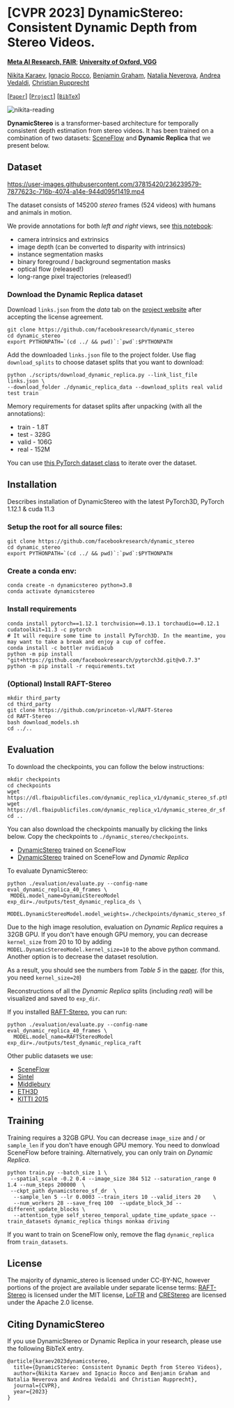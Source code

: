 # [CVPR 2023] DynamicStereo: Consistent Dynamic Depth from Stereo Videos.

**[Meta AI Research, FAIR](https://ai.facebook.com/research/)**; **[University of Oxford, VGG](https://www.robots.ox.ac.uk/~vgg/)**

[Nikita Karaev](https://nikitakaraevv.github.io/), [Ignacio Rocco](https://www.irocco.info/), [Benjamin Graham](https://ai.facebook.com/people/benjamin-graham/), [Natalia Neverova](https://nneverova.github.io/), [Andrea Vedaldi](https://www.robots.ox.ac.uk/~vedaldi/), [Christian Rupprecht](https://chrirupp.github.io/)

[[`Paper`](https://research.facebook.com/publications/dynamicstereo-consistent-dynamic-depth-from-stereo-videos/)] [[`Project`](https://dynamic-stereo.github.io/)] [[`BibTeX`](#citing-dynamicstereo)]

![nikita-reading](https://user-images.githubusercontent.com/37815420/236242052-e72d5605-1ab2-426c-ae8d-5c8a86d5252c.gif)

**DynamicStereo** is a transformer-based architecture for temporally consistent depth estimation from stereo videos. It has been trained on a combination of two datasets: [SceneFlow](https://lmb.informatik.uni-freiburg.de/resources/datasets/SceneFlowDatasets.en.html) and **Dynamic Replica** that we present below.

## Dataset

https://user-images.githubusercontent.com/37815420/236239579-7877623c-716b-4074-a14e-944d095f1419.mp4

The dataset consists of 145200 *stereo* frames (524 videos) with humans and animals in motion. 

We provide annotations for both *left and right* views, see [this notebook](https://github.com/facebookresearch/dynamic_stereo/blob/main/notebooks/Dynamic_Replica_demo.ipynb):  
- camera intrinsics and extrinsics
- image depth (can be converted to disparity with intrinsics)
- instance segmentation masks
- binary foreground / background segmentation masks
- optical flow (released!)
- long-range pixel trajectories (released!)


### Download the Dynamic Replica dataset
Download `links.json` from the *data* tab on the [project website](https://dynamic-stereo.github.io/) after accepting the license agreement.
```
git clone https://github.com/facebookresearch/dynamic_stereo
cd dynamic_stereo
export PYTHONPATH=`(cd ../ && pwd)`:`pwd`:$PYTHONPATH
```
Add the downloaded `links.json` file to the project folder. Use flag `download_splits` to choose dataset splits that you want to download: 
```
python ./scripts/download_dynamic_replica.py --link_list_file links.json \
--download_folder ./dynamic_replica_data --download_splits real valid test train
```

Memory requirements for dataset splits after unpacking (with all the annotations):
- train - 1.8T
- test - 328G
- valid - 106G
- real - 152M

You can use [this PyTorch dataset class](https://github.com/facebookresearch/dynamic_stereo/blob/dfe2907faf41b810e6bb0c146777d81cb48cb4f5/datasets/dynamic_stereo_datasets.py#L287) to iterate over the dataset.

## Installation

Describes installation of DynamicStereo with the latest PyTorch3D, PyTorch 1.12.1 & cuda 11.3

### Setup the root for all source files:
```
git clone https://github.com/facebookresearch/dynamic_stereo
cd dynamic_stereo
export PYTHONPATH=`(cd ../ && pwd)`:`pwd`:$PYTHONPATH
```
### Create a conda env:
```
conda create -n dynamicstereo python=3.8
conda activate dynamicstereo
```
### Install requirements
```
conda install pytorch==1.12.1 torchvision==0.13.1 torchaudio==0.12.1 cudatoolkit=11.3 -c pytorch
# It will require some time to install PyTorch3D. In the meantime, you may want to take a break and enjoy a cup of coffee.
conda install -c bottler nvidiacub
python -m pip install "git+https://github.com/facebookresearch/pytorch3d.git@v0.7.3"
python -m pip install -r requirements.txt
```

### (Optional) Install RAFT-Stereo
```
mkdir third_party
cd third_party
git clone https://github.com/princeton-vl/RAFT-Stereo
cd RAFT-Stereo
bash download_models.sh
cd ../..
```



## Evaluation
To download the checkpoints, you can follow the below instructions:
```
mkdir checkpoints
cd checkpoints
wget https://dl.fbaipublicfiles.com/dynamic_replica_v1/dynamic_stereo_sf.pth 
wget https://dl.fbaipublicfiles.com/dynamic_replica_v1/dynamic_stereo_dr_sf.pth 
cd ..
```
You can also download the checkpoints manually by clicking the links below. Copy the checkpoints to `./dynamic_stereo/checkpoints`.

- [DynamicStereo](https://dl.fbaipublicfiles.com/dynamic_replica_v1/dynamic_stereo_sf.pth) trained on SceneFlow
- [DynamicStereo](https://dl.fbaipublicfiles.com/dynamic_replica_v1/dynamic_stereo_dr_sf.pth) trained on SceneFlow and *Dynamic Replica*

To evaluate DynamicStereo:
```
python ./evaluation/evaluate.py --config-name eval_dynamic_replica_40_frames \
 MODEL.model_name=DynamicStereoModel exp_dir=./outputs/test_dynamic_replica_ds \
 MODEL.DynamicStereoModel.model_weights=./checkpoints/dynamic_stereo_sf.pth 
```
Due to the high image resolution, evaluation on *Dynamic Replica* requires a 32GB GPU. If you don't have enough GPU memory, you can decrease `kernel_size` from 20 to 10 by adding `MODEL.DynamicStereoModel.kernel_size=10` to the above python command. Another option is to decrease the dataset resolution.

As a result, you should see the numbers from *Table 5* in the [paper](https://arxiv.org/pdf/2305.02296.pdf). (for this, you need `kernel_size=20`)

Reconstructions of all the *Dynamic Replica* splits (including *real*) will be visualized and saved to `exp_dir`.

If you installed [RAFT-Stereo](https://github.com/princeton-vl/RAFT-Stereo), you can run:
```
python ./evaluation/evaluate.py --config-name eval_dynamic_replica_40_frames \
  MODEL.model_name=RAFTStereoModel exp_dir=./outputs/test_dynamic_replica_raft
```

Other public datasets we use: 
 - [SceneFlow](https://lmb.informatik.uni-freiburg.de/resources/datasets/SceneFlowDatasets.en.html)
 - [Sintel](http://sintel.is.tue.mpg.de/stereo)
 - [Middlebury](https://vision.middlebury.edu/stereo/data/)
 - [ETH3D](https://www.eth3d.net/datasets#low-res-two-view-training-data)
 - [KITTI 2015](http://www.cvlibs.net/datasets/kitti/eval_stereo.php) 

## Training
Training requires a 32GB GPU. You can decrease `image_size` and / or `sample_len` if you don't have enough GPU memory.
You need to donwload SceneFlow before training. Alternatively, you can only train on *Dynamic Replica*.
```
python train.py --batch_size 1 \
 --spatial_scale -0.2 0.4 --image_size 384 512 --saturation_range 0 1.4 --num_steps 200000  \
 --ckpt_path dynamicstereo_sf_dr  \
  --sample_len 5 --lr 0.0003 --train_iters 10 --valid_iters 20    \
  --num_workers 28 --save_freq 100  --update_block_3d --different_update_blocks \
  --attention_type self_stereo_temporal_update_time_update_space --train_datasets dynamic_replica things monkaa driving
```
If you want to train on SceneFlow only, remove the flag `dynamic_replica` from `train_datasets`.



## License
The majority of dynamic_stereo is licensed under CC-BY-NC, however portions of the project are available under separate license terms: [RAFT-Stereo](https://github.com/princeton-vl/RAFT-Stereo) is licensed under the MIT license, [LoFTR](https://github.com/zju3dv/LoFTR) and [CREStereo](https://github.com/megvii-research/CREStereo) are licensed under the Apache 2.0 license.


## Citing DynamicStereo
If you use DynamicStereo or Dynamic Replica in your research, please use the following BibTeX entry.
```
@article{karaev2023dynamicstereo,
  title={DynamicStereo: Consistent Dynamic Depth from Stereo Videos},
  author={Nikita Karaev and Ignacio Rocco and Benjamin Graham and Natalia Neverova and Andrea Vedaldi and Christian Rupprecht},
  journal={CVPR},
  year={2023}
}
```
